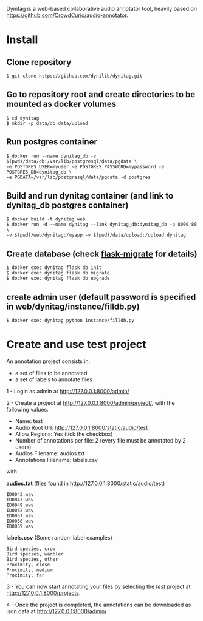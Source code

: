 Dynitag is a web-based collaborative audio annotator tool, heavily based on https://github.com/CrowdCurio/audio-annotator.

# Install

## Clone repository

`$ git clone https://github.com/dynilib/dynitag.git`

## Go to repository root and create directories to be mounted as docker volumes

```
$ cd dynitag
$ mkdir -p data/db data/upload
```

## Run postgres container

```
$ docker run --name dynitag_db -v $(pwd)/data/db:/var/lib/postgresql/data/pgdata \
-e POSTGRES_USER=myuser -e POSTGRES_PASSWORD=mypassword -e POSTGRES_DB=dynitag_db \
-e PGDATA=/var/lib/postgresql/data/pgdata -d postgres
```

## Build and run dynitag container (and link to dynitag_db postgres container)

```
$ docker build -t dynitag web
$ docker run -d --name dynitag --link dynitag_db:dynitag_db -p 8000:80 \
-v $(pwd)/web/dynitag:/myapp -v $(pwd)/data/upload:/upload dynitag
```

## Create database (check [flask-migrate](https://github.com/miguelgrinberg/Flask-Migrate) for details)

```
$ docker exec dynitag flask db init
$ docker exec dynitag flask db migrate
$ docker exec dynitag flask db upgrade
```

## create admin user (default password is specified in web/dynitag/instance/filldb.py)

`$ docker exec dynitag python instance/filldb.py`


# Create and use test project

An annotation project consists in:
* a set of files to be annotated
* a set of labels to annotate files

1 - Login as admin at http://127.0.0.1:8000/admin/

2 - Create a project at http://127.0.0.1:8000/admin/project/, with the following values:

* Name: test
* Audio Root Url: http://127.0.0.1:8000/static/audio/test
* Allow Regions: Yes (tick the checkbox)
* Number of annotations per file: 2 (every file must be annotated by 2 users)
* Audios Filename: audios.txt
* Annotations Filename: labels.csv

with

**audios.txt** (flies found in http://127.0.0.1:8000/static/audio/test)
```
ID0043.wav
ID0047.wav
ID0049.wav
ID0052.wav
ID0057.wav
ID0058.wav
ID0059.wav
```

**labels.csv** (Some random label examples)
```
Bird species, crow
Bird species, warbler
Bird species, other
Proximity, close
Proximity, medium
Proximity, far
```

3 - You can now start annotating your files by selecting the *test* project at http://127.0.0.1:8000/projects.

4 - Once the project is completed, the annotations can be downloaded as json data at http://127.0.0.1:8000/admin/






